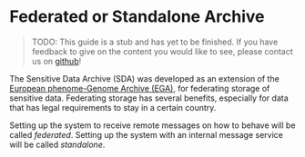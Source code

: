 # Federated or Standalone Archive

> TODO:
> This guide is a stub and has yet to be finished.
> If you have feedback to give on the content you would like to see, please contact us on
> [github](https://github.com/neicnordic/neic-sda)!

The Sensitive Data Archive (SDA) was developed as an extension of the
[European phenome-Genome Archive (EGA)](https://ega-archive.org/),
for federating storage of sensitive data.
Federating storage has several benefits,
especially for data that has legal requirements to stay in a certain country.

Setting up the system to receive remote messages on how to behave will be called _federated_.
Setting up the system with an internal message service will be called _standalone_.
